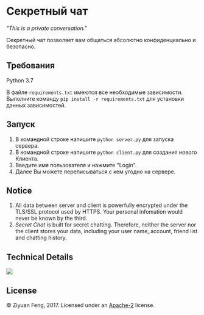 # Секретный чат

*"This is a private conversation."*

Секретный чат позволяет вам общаться абсолютно конфиденциально и безопасно.

Требования
------
Python 3.7

В файле ```requirements.txt``` имеются все необходимые зависимости.\
Выполните команду ```pip install -r requirements.txt``` для установки данных зависимостей.

Запуск
------
 1. В командной строке напишите `python server.py` для запуска сервера.
 2. В командной строке напишите `python client.py` для создания нового Клиента.
 3. Введите имя пользователя и нажмите "Login".
 4. Далее Вы можете переписываться с кем угодно на сервере.

Notice
------
1. All data between server and client is powerfully encrypted under the TLS/SSL protocol used by HTTPS. Your personal infomation would never be known by the third.
2. *Secret Chat* is built for secret chatting. Therefore, neither the server nor the client stores your data, including your user name, account, friend list and chatting history. 

Technical Details
------
![](./img/HTTPS.png)

License
-------
© Ziyuan Feng, 2017. Licensed under an [Apache-2](./LICENSE) license.

